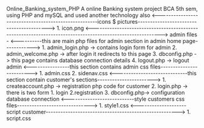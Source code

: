 Online_Banking_system_PHP
A online Banking system project BCA 5th sem, using PHP and mySQL and used another technology also
<-----------------------------------------------------icons $ pictures----------------------------------------->
    1. icon.png
<---------------------------------------------------------------------------------------------------------->
admin files -
<----------this are main php files for admin section in admin home page------------>
    1. admin_login.php -> contains login form for admin
    2. admin_welcome.php -> after login it redirects to this page
    3. dbconfig.php -> this page contains database connection details
    4. logout.php -> logout admin
<----------------this section contains admin css files------------------------->
    1. admin.css
    2. sidenav.css
<-----------------------------this section contain customer's sections----------------------->
    1. createaccount.php -> registration php code for customer
    2. login.php -> there is two form 1. login 2.registration
    3. dbconfig.php-> configuration database connection
<---------------------------style customers css files------------------------------>
    1. style1.css
<--------------------script customer------------------------------------------------------>
    1. script.css
